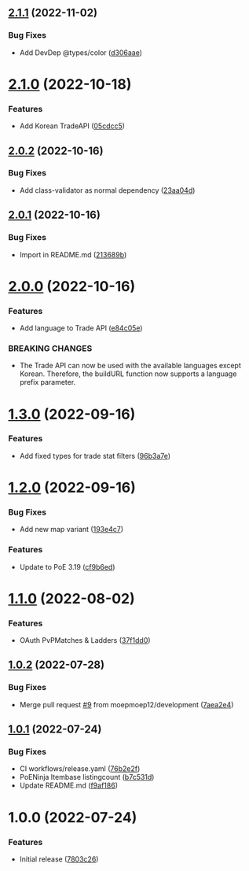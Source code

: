 ## [2.1.1](https://github.com/moepmoep12/poe-api-ts/compare/v2.1.0...v2.1.1) (2022-11-02)


### Bug Fixes

* Add DevDep @types/color ([d306aae](https://github.com/moepmoep12/poe-api-ts/commit/d306aae2dcf0a6eb2a63e0c29ae378322f9afd02))

# [2.1.0](https://github.com/moepmoep12/poe-api-ts/compare/v2.0.2...v2.1.0) (2022-10-18)


### Features

* Add Korean TradeAPI ([05cdcc5](https://github.com/moepmoep12/poe-api-ts/commit/05cdcc570fad4fb3a92fbc80a7016c9eb4ec67d4))

## [2.0.2](https://github.com/moepmoep12/poe-api-ts/compare/v2.0.1...v2.0.2) (2022-10-16)


### Bug Fixes

* Add class-validator as normal dependency ([23aa04d](https://github.com/moepmoep12/poe-api-ts/commit/23aa04dfa882c78a1c8b9e486d9e993e1dbe2af3))

## [2.0.1](https://github.com/moepmoep12/poe-api-ts/compare/v2.0.0...v2.0.1) (2022-10-16)


### Bug Fixes

* Import in README.md ([213689b](https://github.com/moepmoep12/poe-api-ts/commit/213689b859306264b9ca69ec8ab9693b74c83ac6))

# [2.0.0](https://github.com/moepmoep12/poe-api-ts/compare/v1.3.0...v2.0.0) (2022-10-16)


### Features

* Add language to Trade API ([e84c05e](https://github.com/moepmoep12/poe-api-ts/commit/e84c05e52fef0866e4ea5d65ccf49247d70a3239))


### BREAKING CHANGES

* The Trade API can now be used with the available languages except Korean.
Therefore, the buildURL function now supports a language prefix parameter.

# [1.3.0](https://github.com/moepmoep12/poe-api-ts/compare/v1.2.0...v1.3.0) (2022-09-16)


### Features

* Add fixed types for trade stat filters ([96b3a7e](https://github.com/moepmoep12/poe-api-ts/commit/96b3a7ec34e5595779c9a0581f29e85790f4a8da))

# [1.2.0](https://github.com/moepmoep12/poe-api-ts/compare/v1.1.0...v1.2.0) (2022-09-16)


### Bug Fixes

* Add new map variant ([193e4c7](https://github.com/moepmoep12/poe-api-ts/commit/193e4c763858b2821b4bd0f54554c5f4ced70f57))


### Features

* Update to PoE 3.19 ([cf9b6ed](https://github.com/moepmoep12/poe-api-ts/commit/cf9b6ed0eac9de002903e089f0b23cbd85dbc41d))

# [1.1.0](https://github.com/moepmoep12/poe-api-ts/compare/v1.0.2...v1.1.0) (2022-08-02)


### Features

* OAuth PvPMatches & Ladders ([37f1dd0](https://github.com/moepmoep12/poe-api-ts/commit/37f1dd0e0da9bafdfc6f0bfef60ce74881f476f3))

## [1.0.2](https://github.com/moepmoep12/poe-api-ts/compare/v1.0.1...v1.0.2) (2022-07-28)


### Bug Fixes

* Merge pull request [#9](https://github.com/moepmoep12/poe-api-ts/issues/9) from moepmoep12/development ([7aea2e4](https://github.com/moepmoep12/poe-api-ts/commit/7aea2e477f8a378cc25183b897e7c4386f7228fd))

## [1.0.1](https://github.com/moepmoep12/poe-api-ts/compare/v1.0.0...v1.0.1) (2022-07-24)


### Bug Fixes

* CI workflows/release.yaml ([76b2e2f](https://github.com/moepmoep12/poe-api-ts/commit/76b2e2f73585792e45efce47f4527e3df82241d3))
* PoENinja Itembase listingcount ([b7c531d](https://github.com/moepmoep12/poe-api-ts/commit/b7c531d5c92c88a3c7507d3e0c7d07a8819ea3de))
* Update README.md ([f9af186](https://github.com/moepmoep12/poe-api-ts/commit/f9af186541bb8ed2b731378c81f9e55f5d671b29))

# 1.0.0 (2022-07-24)


### Features

* Initial release ([7803c26](https://github.com/moepmoep12/poe-api-ts/commit/7803c268bf40b52b07261e54e021e2f5fc1258e7))

